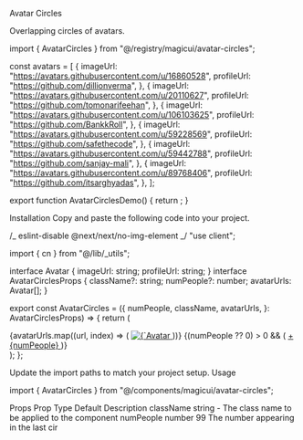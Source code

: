 Avatar Circles

Overlapping circles of avatars.

import { AvatarCircles } from "@/registry/magicui/avatar-circles";

const avatars = [
{
imageUrl: "https://avatars.githubusercontent.com/u/16860528",
profileUrl: "https://github.com/dillionverma",
},
{
imageUrl: "https://avatars.githubusercontent.com/u/20110627",
profileUrl: "https://github.com/tomonarifeehan",
},
{
imageUrl: "https://avatars.githubusercontent.com/u/106103625",
profileUrl: "https://github.com/BankkRoll",
},
{
imageUrl: "https://avatars.githubusercontent.com/u/59228569",
profileUrl: "https://github.com/safethecode",
},
{
imageUrl: "https://avatars.githubusercontent.com/u/59442788",
profileUrl: "https://github.com/sanjay-mali",
},
{
imageUrl: "https://avatars.githubusercontent.com/u/89768406",
profileUrl: "https://github.com/itsarghyadas",
},
];

export function AvatarCirclesDemo() {
return <AvatarCircles numPeople={99} avatarUrls={avatars} />;
}

Installation
Copy and paste the following code into your project.

/_ eslint-disable @next/next/no-img-element _/
"use client";

import { cn } from "@/lib/\_utils";

interface Avatar {
imageUrl: string;
profileUrl: string;
}
interface AvatarCirclesProps {
className?: string;
numPeople?: number;
avatarUrls: Avatar[];
}

export const AvatarCircles = ({
numPeople,
className,
avatarUrls,
}: AvatarCirclesProps) => {
return (
<div className={cn("z-10 flex -space-x-4 rtl:space-x-reverse", className)}>
{avatarUrls.map((url, index) => (
<a
          key={index}
          href={url.profileUrl}
          target="_blank"
          rel="noopener noreferrer"
        >
<img
key={index}
className="h-10 w-10 rounded-full border-2 border-white dark:border-gray-800"
src={url.imageUrl}
width={40}
height={40}
alt={`Avatar ${index + 1}`}
/>
</a>
))}
{(numPeople ?? 0) > 0 && (
<a
          className="flex h-10 w-10 items-center justify-center rounded-full border-2 border-white bg-black text-center text-xs font-medium text-white hover:bg-gray-600 dark:border-gray-800 dark:bg-white dark:text-black"
          href=""
        >
+{numPeople}
</a>
)}
</div>
);
};

Update the import paths to match your project setup.
Usage

import { AvatarCircles } from "@/components/magicui/avatar-circles";

<AvatarCircles numPeople={99} avatarUrls={avatars} />

Props
Prop Type Default Description
className string - The class name to be applied to the component
numPeople number 99 The number appearing in the last cir

